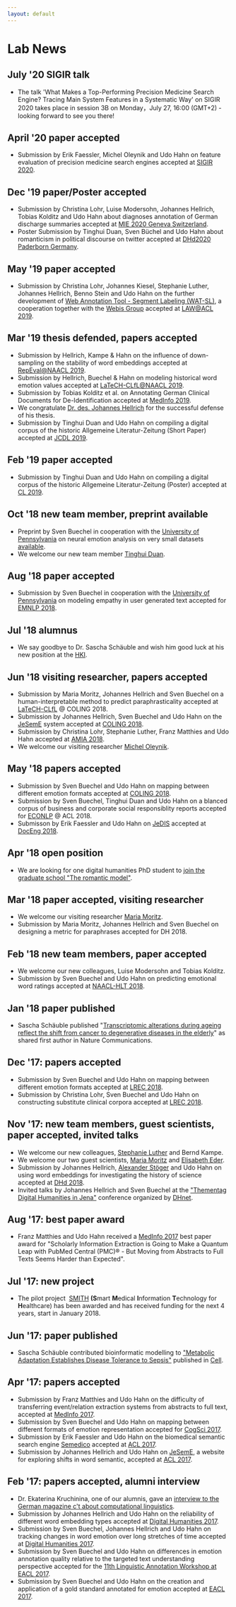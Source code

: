 ```yaml
---
layout: default
---
```

# Lab News

## July '20 SIGIR talk
* The talk 'What Makes a Top-Performing Precision Medicine Search Engine? Tracing Main System Features in a Systematic Way' on SIGIR 2020 takes place in session 3B on Monday，July 27, 16:00 (GMT+2) - looking forward to see you there!

## April '20 paper accepted
* Submission by Erik Faessler, Michel Oleynik and Udo Hahn on feature evaluation of precision medicine search engines accepted at [SIGIR 2020](https://sigir.org/sigir2020/).

## Dec '19 paper/Poster accepted
* Submission by Christina Lohr, Luise Modersohn, Johannes Hellrich, Tobias Kolditz and Udo Hahn about diagnoses annotation of German discharge summaries accepted at [MIE 2020 Geneva Switzerland](http://mie2020.org).
* Poster Submission by Tinghui Duan, Sven Büchel and Udo Hahn about romanticism in political discourse on twitter accepted at [DHd2020 Paderborn Germany](https://dhd2020.de/).


## May '19 paper accepted
* Submission by Christina Lohr, Johannes Kiesel, Stephanie Luther, Johannes Hellrich, Benno Stein and Udo Hahn on the further development of [Web Annotation Tool - Segment Labeling (WAT-SL)](https://github.com/webis-de/wat), a cooperation together with the [Webis Group](https://www.uni-weimar.de/en/media/chairs/computer-science-department/webis/home/) accepted at [LAW@ACL 2019](https://sigann.github.io/LAW-XIII-2019/).


## Mar '19 thesis defended, papers accepted
* Submission by Hellrich, Kampe & Hahn on the influence of down-sampling on the stability of word embeddings accepted at [RepEval@NAACL 2019](https://repeval2019.github.io).
* Submission by Hellrich, Buechel & Hahn on modeling historical word emotion values accepted at [LaTeCH-CLfL@NAACL 2019](https://sighum.wordpress.com/events/latech-clfl-2019/).
* Submission by Tobias Kolditz et al. on Annotating German Clinical Documents for De-Identification accepted at [MedInfo 2019](https://medinfo-lyon.org/en/).
* We congratulate [Dr. des. Johannes Hellrich](/Staff/Hellrich/index.html) for the successful defense of his thesis.
* Submission by Tinghui Duan and Udo Hahn on compiling a digital corpus of the historic Allgemeine Literatur-Zeitung (Short Paper) accepted at [JCDL 2019](https://2019.jcdl.org).


## Feb '19 paper accepted
* Submission by Tinghui Duan and Udo Hahn on compiling a digital corpus of the historic Allgemeine Literatur-Zeitung (Poster) accepted at [CL 2019](http://www.cl2019.org).

## Oct '18 new team member, preprint available
* Preprint by  Sven Buechel in cooperation with the [University of Pennsylvania](http://www.wwbp.org) on neural emotion analysis on very small datasets [available](https://arxiv.org/abs/1810.10949).
* We welcome our new team member [Tinghui Duan](/Staff/Duan/index.html).

## Aug '18 paper accepted
* Submission by Sven Buechel in cooperation with the [University of Pennsylvania](http://www.wwbp.org) on modeling empathy in user generated text accepted for [EMNLP 2018](http://emnlp2018.org/).

## Jul '18 alumnus
* We say goodbye to Dr. Sascha Schäuble and wish him good luck at his new position at the [HKI](https://www.leibniz-hki.de/de/home.html).

## Jun '18 visiting researcher, papers accepted
* Submission by Maria Moritz, Johannes Hellrich and Sven Buechel on a human-interpretable method to predict paraphrasticality accepted at [LaTeCH-CLfL](https://sighum.wordpress.com/events/latech-clfl-2018/) @ COLING 2018.
* Submission by Johannes Hellrich, Sven Buechel and Udo Hahn on the [JeSemE](http://jeseme.org) system accepted at [COLING 2018](http://coling2018.org/).
* Submission by Christina Lohr, Stephanie Luther, Franz Matthies and Udo Hahn accepted at [AMIA 2018](https://www.amia.org/amia2018).
* We welcome our visiting researcher [Michel Oleynik](https://scholar.google.com/citations?user=2h4EEtIAAAAJ&hl=en).

## May '18 papers accepted
* Submission by Sven Buechel and Udo Hahn on mapping between different emotion formats accepted at [COLING 2018](http://coling2018.org/).
* Submission by Sven Buechel, Tinghui Duan and Udo Hahn on a blanced corpus of business and corporate social responsiblity reports accepted for [ECONLP](/econlp2018.html) @ ACL 2018.
* Submisson by Erik Faessler and Udo Hahn on [JeDIS](https://github.com/JULIELab/jedis) accepted at [DocEng 2018](https://doceng.org/doceng2018/index).

## Apr '18 open position

* We are looking for one digital humanities PhD student to [join the graduate school "The romantic model"](/downloads/jobs/Stellenausschreibung_Computerlinguistik_2018_04_15_UH_pdf.pdf).

## Mar '18 paper accepted, visiting researcher

* We welcome our visiting researcher [Maria Moritz](http://www.etrap.eu/thesis-students/).
* Submission by Maria Moritz, Johannes Hellrich and Sven Buechel on designing a metric for paraphrases accepted for DH 2018.

## Feb '18 new team members, paper accepted

* We welcome our new colleagues, Luise Modersohn and Tobias Kolditz.
* Submission by Sven Buechel and Udo Hahn on predicting emotional word ratings accepted at [NAACL-HLT 2018](http://naacl2018.org/).

## Jan '18 paper published

* Sascha Schäuble published "[Transcriptomic alterations during ageing reflect the shift from cancer to degenerative diseases in the elderly](https://www.nature.com/articles/s41467-017-02395-2)" as shared first author in Nature Communications.

## Dec '17: papers accepted

* Submission by Sven Buechel and Udo Hahn on mapping between different emotion formats accepted at [LREC 2018](http://lrec2018.lrec-conf.org/en/).
* Submission by Christina Lohr, Sven Buechel and Udo Hahn on constructing substitute clinical corpora accepted at [LREC 2018](http://lrec2018.lrec-conf.org/en/).

## Nov '17: new team members, guest scientists, paper accepted, invited talks

* We welcome our new colleagues, [Stephanie Luther](/Staff/Luther/Stephanie+Luther.md) and Bernd Kampe.
* We welcome our two guest scientists, [Maria Moritz](http://www.etrap.eu/thesis-students/) and [Elisabeth Eder](https://www.aau.at/team/eder-elisabeth/).
* Submission by Johannes Hellrich, [Alexander Stöger](http://www.modellromantik.uni-jena.de/index.php/beteiligte/kollegiatinnen/alexander-stoger/?lang=de) and Udo Hahn on using word embeddings for investigating the history of science accepted at [DHd 2018](http://dhd2018.uni-koeln.de/).
* Invited talks by Johannes Hellrich and Sven Buechel at the ["Thementag Digital Humanities in Jena"](https://www.db-thueringen.de/receive/dbt_mods_00033310) conference organized by [DHnet](http://dhnet.uni-jena.de/index.php?id=124).

## Aug '17: best paper award

* Franz Matthies and Udo Hahn received a [MedInfo 2017](http://medinfo2017.medmeeting.org/en) best paper award for "Scholarly Information Extraction is Going to Make a Quantum Leap with PubMed Central (PMC)® - But Moving from Abstracts to Full Texts Seems Harder than Expected".

## Jul '17: new project

* The pilot project  [SMITH](http://www.smith.care/ "SMITH") **(S**mart **M**edical **I**nformation **T**echnology for **H**ealthcare) has been awarded and has received funding for the next 4 years, start in January 2018.

## Jun '17: paper published

* Sascha Schäuble contributed bioinformatic modelling to ["Metabolic Adaptation Establishes Disease Tolerance to Sepsis"](http://www.cell.com/cell/fulltext/S0092-8674(17)30592-5) published in [Cell](http://www.cell.com/cell/home).

## Apr '17: papers accepted

* Submission by Franz Matthies and Udo Hahn on the difficulty of transferring event/relation extraction systems from abstracts to full text, accepted at [MedInfo 2017](http://medinfo2017.medmeeting.org/en).
* Submission by Sven Buechel and Udo Hahn on mapping between different formats of emotion representation accepted for [CogSci 2017](http://www.cognitivesciencesociety.org/conference/cogsci2017/).
* Submission by Erik Faessler and Udo Hahn on the biomedical semantic search engine [Semedico](http://semedico.org/) accepted at [ACL 2017](http://acl2017.org).
* Submission by Johannes Hellrich and Udo Hahn on [JeSemE](http://jeseme.org/), a website for exploring shifts in word semantic, accepted at [ACL 2017](http://acl2017.org).

## Feb '17: papers accepted, alumni interview

* Dr. Ekaterina Kruchinina, one of our alumnis, gave an [interview to the German magazine c't about computational linguistics](https://www.heise.de/ct/ausgabe/2017-4-Ein-Job-an-der-Schnittstelle-von-Mensch-und-Maschine-3612795.html).
* Submission by Johannes Hellrich and Udo Hahn on the reliability of different word embedding types accepted at [Digital Humanities 2017](https://dh2017.adho.org).
* Submission by Sven Buechel, Johannes Hellrich and Udo Hahn on tracking changes in word emotion over long stretches of time accepted at [Digital Humanities 2017](https://dh2017.adho.org).
* Submission by Sven Buechel and Udo Hahn on differences in emotion annotation quality relative to the targeted text understanding perspective accepted for the [11th Linguistic Annotation Workshop at EACL 2017](https://sigann.github.io/LAW-XI-2017/).
* Submission by Sven Buechel and Udo Hahn on the creation and application of a gold standard annotated for emotion accepted at [EACL 2017](http://eacl2017.org).
